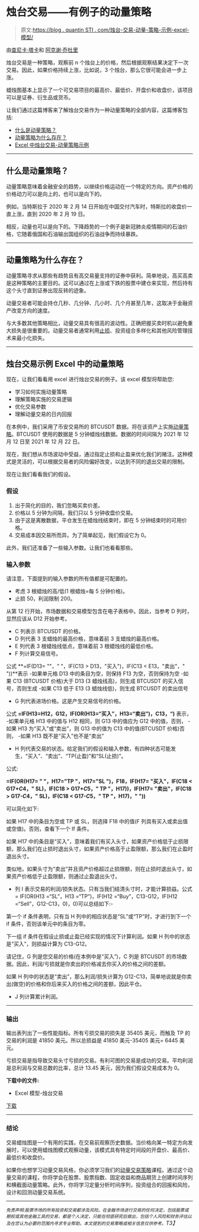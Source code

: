 # 烛台交易——有例子的动量策略

> 原文:[https://blog . quantin STI . com/烛台-交易-动量-策略-示例-excel-模型/](https://blog.quantinsti.com/candlestick-trading-a-momentum-strategy-with-example-excel-model/)

由[查尼卡·塔卡](https://www.linkedin.com/in/chainika-bahl-thakar-b32971155/)和 [](https://www.linkedin.com/in/akshay-iitk/) [阿克谢·乔杜里](mailto:akshay.c@quantinsti.com)

烛台交易是一种策略，观察前 n 个烛台上的价格，然后根据观察结果决定下一次交易。因此，如果价格持续上涨，比如说，3 个烛台，那么它很可能会进一步上涨。

蜡烛图基本上显示了一个可交易项目的最高价、最低价、开盘价和收盘价，该项目可以是证券、衍生品或货币。

让我们通过这篇博客来了解烛台交易作为一种动量策略的全部内容，这篇博客包括:

*   [什么是动量策略？](#what-is-momentum-strategy)
*   [动量策略为什么存在？](#why-does-the-momentum-strategy-exist)
*   [Excel 中烛台交易-动量策略示例](#example-of-candlestick-trading-momentum-strategy-in-excel)

* * *

## 什么是动量策略？

动量策略意味着金融安全的趋势，以继续价格运动在一个特定的方向。资产价格的价格动力可以是向上的，也可以是向下的。

例如，当特斯拉于 2020 年 2 月 14 日开始在中国交付汽车时，特斯拉的收盘价一直上涨，直到 2020 年 2 月 19 日。

相反，动量也可以是向下的。下降趋势的一个例子是新冠肺炎疫情期间的石油价格，它随着俄国和石油输出国组织的石油战争而持续暴跌。

* * *

## 动量策略为什么存在？

动量策略寻求从那些有趋势且有高交易量支持的证券中获利。简单地说，高买高卖是这种策略的主要目的。这可以通过在上涨或下跌的股票中建仓来实现，然后持有这个头寸直到证券出现反转的迹象。

动量交易者可能会持仓几秒、几分钟、几小时、几个月甚至几年，这取决于金融资产改变方向的速度。

与大多数其他策略相比，动量交易具有很高的波动性。正确把握买卖时机以避免重大损失是很重要的。动量交易者通常利用[止损](https://quantra.quantinsti.com/glossary/Stop-Order)、投资组合多样化和其他风险管理技术来最小化损失。

* * *

## 烛台交易示例 Excel 中的动量策略

现在，让我们看看用 excel 进行烛台交易的例子。该 excel 模型将帮助您:

*   学习如何实施动量策略
*   理解策略实施的交易逻辑
*   优化交易参数
*   理解动量交易的日内回报

在本例中，我们采用了币安交易所的 BTCUSDT 数据。将在该资产上实施[动量策略](https://quantra.quantinsti.com/course/momentum-trading-strategies)。BTCUSDT 使用的数据是 5 分钟蜡烛线数据。数据的时间间隔为 2021 年 12 月 12 日至 2021 年 12 月 22 日。

现在，我们想从市场波动中受益，通过指定止损和止盈来优化我们的赌注。这种模式是灵活的，可以根据交易者的风险偏好改变，以达到不同的退出交易的限制。

现在让我们看看我们的假设。

### 假设

1.  出于简化的目的，我们忽略买卖价差。
2.  价格以 5 分钟为间隔，我们只以 5 分钟收盘价交易。
3.  由于这是离散数据，平仓发生在蜡烛线结束时，即在 5 分钟结束时的可用价格。
4.  交易成本因交易所而异。为了简单起见，我们假设它为 0。

此外，我们还准备了一些输入参数。让我们也看看那些。

### 输入参数

请注意，下面提到的输入参数的所有值都是可配置的。

*   考虑 3 根蜡烛的高/低(1 根蜡烛=每 5 分钟价格)。
*   止损 50，利润限制 200。

从第 12 行开始，市场数据和交易模型包含在电子表格中。因此，当参考 D 列时，显然应该从 D12 开始参考。

*   C 列表示 BTCUSDT 的价格。
*   D 列代表 3 支蜡烛的最高价格，意味着前 3 支蜡烛的最高价格。
*   E 列代表 3 根蜡烛线低点，意味着前 3 根蜡烛线的最低价格。
*   F 列计算交易信号。

公式 **=IF(D13= ""，" "，IF(C13 > D13，"买入")，IF(C13 < E13，"卖出"，" "))**表示
-如果单元格 D13 中的条目为空，则保持 F13 为空，否则保持为空
-如果 C13 (BTCUSDT 价格)大于 D13 (3 蜡烛线高)，则生成 BTCUSDT 的买入信号，否则生成
-如果 C13 低于 E13 (3 蜡烛线低)，则生成 BTCUSDT 的卖出信号

*   G 列代表进场价格。这是产生交易信号的价格。

公式 **=IF(H13=H12，G12，IF(OR(H13=“买入”，H13=“卖出”)，C13，“)**
表示，
-如果单元格 H13 中的值与 H12 相同，则 G13 中的值应为 G12 中的值，否则，
-如果 H13 为“买入”或“卖出”，则 G13 中的值为 C13 中的值(BTCUSDT 价格)否则，
-如果 H13 既不是“买入”也不是“卖出”

*   H 列代表交易的状态。给定我们的假设和输入参数，有四种状态可能发生，“买入”、“卖出”、“TP(止盈)”和“SL(止损)”。

公式:

**=IF(OR(H17= " "，H17="TP "，H17="SL ")，F18，IF(H17= "买入"，IF(C18 < G17+$C$4，" SL)，IF(C18 > G17+$C$5，" TP "，H17))，IF(H17= "卖出"，IF(C18 > G17-$C$4，" SL)，IF(C18 < G17-$C$5，" TP "，H17)，" "))**

可以简化如下:

如果 H17 中的条目为空或 TP 或 SL，则选择 F18 中的值(F 列具有买入或卖出值或空值)。否则，查看下一个 If 条件。

如果 H17 中的条目是“买入”，意味着我们有买入头寸，如果资产价格低于止损限额，那么我们在止损时退出头寸，如果资产价格高于止盈限额，那么我们在止盈时退出头寸。

类似地，如果头寸为“卖出”并且资产价格超过止损限额，则在止损时退出头寸，如果资产价格低于止盈限额，则通过止盈退出头寸。

*   列 I 表示交易的利润/损失状态。只有当我们结清头寸时，才能计算损益。公式= IF(OR(H13 =“SL”，H13 =“TP”)，IF(H12 =“Buy”，C13-G12，IF(H12 =“Sell”，G12-C13，0)，0)可以总结如下:-

第一个 if 条件表明，只有当 H 列中的相应状态是“SL”或“TP”时，才进行到下一个 if 条件，否则该单元中的条目为零。

下一组 if 条件在假设止损或止盈已经实现的情况下计算利润。如果 H 列中的状态是“买入”，则损益计算为 C13-G12。

请记住，G 列是您交易的价格(在本例中是“买入”)，C 列是 BTCUSDT 的市场数据。因此，利润/亏损就是你卖出的价格减去你买入的价格之间的差额。

如果 H 列中的状态是“卖出”，那么利润/损失计算为 G12-C13，简单地说就是你卖出(做空)的价格和你后来买入的价格之间的差额，因此平仓。

*   J 列计算累计利润。

* * *

### 输出

输出表列出了一些性能指标。所有亏损交易的损失是 35405 美元，而触及 TP 的交易的利润是 41850 美元。所以总损益是 41850 美元-35405 美元= 6445 美元。

亏损交易是指导致交易头寸亏损的交易。有利可图的交易是成功的交易。平均利润是总利润与交易总数的比率，总计 13.45 美元，因为我们假设交易成本为 0。

**下载中的文件:**

*   Excel 模型-烛台交易

[下载](https://d1rwhvwstyk9gu.cloudfront.net/2022/06/BTCUSDT_Candlestick.xlsx.zip)

* * *

### 结论

交易蜡烛图是一个有用的实践，在交易前观察历史数据。当价格向某一特定方向发展时，可以使用蜡烛图模式观察动量，该模式具有特定时间段的开盘价、最高价、最低价和收盘价。

如果你也想学习动量交易风格，你必须学习我们的[动量交易策略](https://quantra.quantinsti.com/course/momentum-trading-strategies)课程。通过这个动量交易的课程，你将学会在股票、股票指数、固定收益和商品期货上创建时间序列和横截面动量策略。此外，你将学习定量分析时间序列，投资组合的回报和风险，设计和回测动量交易系统。

* * *

*<small>免责声明:股票市场的所有投资和交易都涉及风险。在金融市场进行交易的任何决定，包括股票或期权或其他金融工具的交易，都是个人决定，只能在彻底研究后做出，包括个人风险和财务评估以及在您认为必要的范围内寻求专业帮助。本文提到的交易策略或相关信息仅供参考。</small>T3】*
